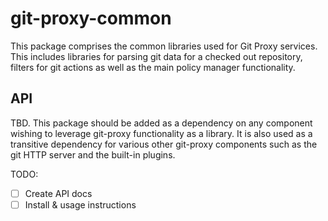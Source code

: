# git-proxy-common
This package comprises the common libraries used for Git Proxy services. This includes libraries
for parsing git data for a checked out repository, filters for git actions as well as the main
policy manager functionality.

## API
TBD. This package should be added as a dependency on any component wishing to leverage git-proxy
functionality as a library. It is also used as a transitive dependency for various other
git-proxy components such as the git HTTP server and the built-in plugins.

TODO:
- [ ] Create API docs
- [ ] Install & usage instructions
